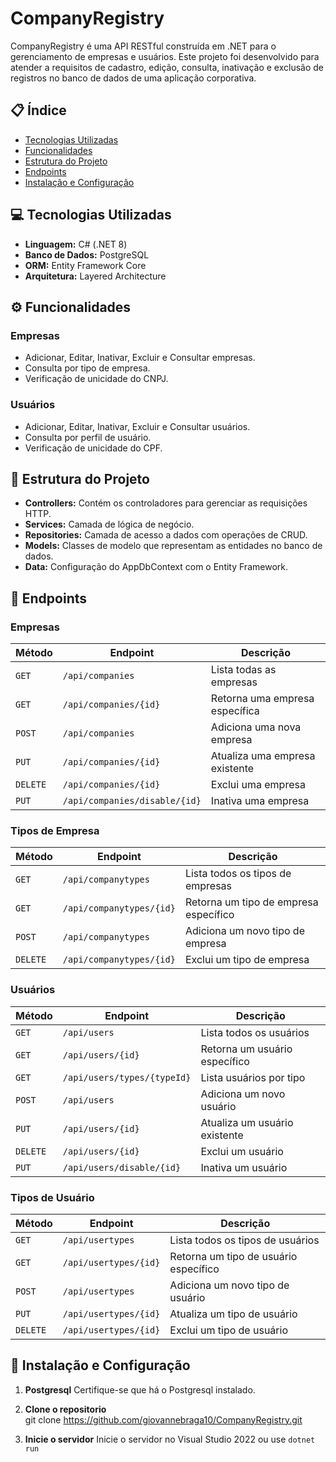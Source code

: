 # CompanyRegistry

CompanyRegistry é uma API RESTful construída em .NET para o gerenciamento de empresas e usuários. Este projeto foi desenvolvido para atender a requisitos de cadastro, edição, consulta, inativação e exclusão de registros no banco de dados de uma aplicação corporativa.

## 📋 Índice
- [Tecnologias Utilizadas](#tecnologias-utilizadas)
- [Funcionalidades](#funcionalidades)
- [Estrutura do Projeto](#estrutura-do-projeto)
- [Endpoints](#endpoints)
- [Instalação e Configuração](#instalação-e-configuração)

## 💻 Tecnologias Utilizadas
- **Linguagem:** C# (.NET 8)
- **Banco de Dados:** PostgreSQL
- **ORM:** Entity Framework Core
- **Arquitetura:** Layered Architecture

## ⚙️ Funcionalidades
### Empresas
- Adicionar, Editar, Inativar, Excluir e Consultar empresas.
- Consulta por tipo de empresa.
- Verificação de unicidade do CNPJ.

### Usuários
- Adicionar, Editar, Inativar, Excluir e Consultar usuários.
- Consulta por perfil de usuário.
- Verificação de unicidade do CPF.

## 📂 Estrutura do Projeto
- **Controllers:** Contém os controladores para gerenciar as requisições HTTP.
- **Services:** Camada de lógica de negócio.
- **Repositories:** Camada de acesso a dados com operações de CRUD.
- **Models:** Classes de modelo que representam as entidades no banco de dados.
- **Data:** Configuração do AppDbContext com o Entity Framework.

## 📖 Endpoints

### Empresas
| Método    | Endpoint                       | Descrição                        |
|-----------|--------------------------------|----------------------------------|
| `GET`     | `/api/companies`               | Lista todas as empresas          |
| `GET`     | `/api/companies/{id}`          | Retorna uma empresa específica   |
| `POST`    | `/api/companies`               | Adiciona uma nova empresa        |
| `PUT`     | `/api/companies/{id}`          | Atualiza uma empresa existente   |
| `DELETE`  | `/api/companies/{id}`          | Exclui uma empresa               |
| `PUT`     | `/api/companies/disable/{id}`  | Inativa uma empresa              |

### Tipos de Empresa
| Método    | Endpoint                       | Descrição                           |
|-----------|--------------------------------|-------------------------------------|
| `GET`     | `/api/companytypes`            | Lista todos os tipos de empresas    |
| `GET`     | `/api/companytypes/{id}`       | Retorna um tipo de empresa específico |
| `POST`    | `/api/companytypes`            | Adiciona um novo tipo de empresa    |
| `DELETE`  | `/api/companytypes/{id}`       | Exclui um tipo de empresa           |

### Usuários
| Método    | Endpoint                       | Descrição                        |
|-----------|--------------------------------|----------------------------------|
| `GET`     | `/api/users`                   | Lista todos os usuários          |
| `GET`     | `/api/users/{id}`              | Retorna um usuário específico    |
| `GET`     | `/api/users/types/{typeId}`    | Lista usuários por tipo          |
| `POST`    | `/api/users`                   | Adiciona um novo usuário         |
| `PUT`     | `/api/users/{id}`              | Atualiza um usuário existente    |
| `DELETE`  | `/api/users/{id}`              | Exclui um usuário                |
| `PUT`     | `/api/users/disable/{id}`      | Inativa um usuário               |

### Tipos de Usuário
| Método    | Endpoint                       | Descrição                           |
|-----------|--------------------------------|-------------------------------------|
| `GET`     | `/api/usertypes`               | Lista todos os tipos de usuários    |
| `GET`     | `/api/usertypes/{id}`          | Retorna um tipo de usuário específico |
| `POST`    | `/api/usertypes`               | Adiciona um novo tipo de usuário    |
| `PUT`     | `/api/usertypes/{id}`          | Atualiza um tipo de usuário         |
| `DELETE`  | `/api/usertypes/{id}`          | Exclui um tipo de usuário           |

## 🚀 Instalação e Configuração
1. **Postgresql**
      Certifique-se que há o Postgresql instalado.
   
2. **Clone o repositorio**   
   git clone https://github.com/giovannebraga10/CompanyRegistry.git

3. **Inicie o servidor**
   Inicie o servidor no Visual Studio 2022 ou use `dotnet run`
   

